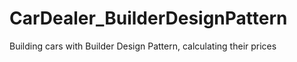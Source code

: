 # CarDealer_BuilderDesignPattern
Building cars with Builder Design Pattern, calculating their prices
